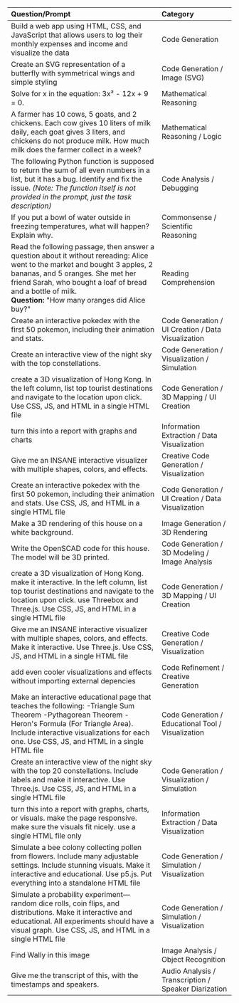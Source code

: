 

| Question/Prompt                                                                                                                                                                                                                                 | Category                        |
| :---------------------------------------------------------------------------------------------------------------------------------------------------------------------------------------------------------------------------------------------- | :------------------------------ |
| Build a web app using HTML, CSS, and JavaScript that allows users to log their monthly expenses and income and visualize the data                                                                                                               | Code Generation                 |
| Create an SVG representation of a butterfly with symmetrical wings and simple styling                                                                                                                                                          | Code Generation / Image (SVG)   |
| Solve for x in the equation: 3x² - 12x + 9 = 0.                                                                                                                                                                                                  | Mathematical Reasoning          |
| A farmer has 10 cows, 5 goats, and 2 chickens. Each cow gives 10 liters of milk daily, each goat gives 3 liters, and chickens do not produce milk. How much milk does the farmer collect in a week?                                              | Mathematical Reasoning / Logic |
| The following Python function is supposed to return the sum of all even numbers in a list, but it has a bug. Identify and fix the issue. *(Note: The function itself is not provided in the prompt, just the task description)*                     | Code Analysis / Debugging      |
| If you put a bowl of water outside in freezing temperatures, what will happen? Explain why.                                                                                                                                                      | Commonsense / Scientific Reasoning |
| Read the following passage, then answer a question about it without rereading: Alice went to the market and bought 3 apples, 2 bananas, and 5 oranges. She met her friend Sarah, who bought a loaf of bread and a bottle of milk. <br/> **Question:** "How many oranges did Alice buy?" | Reading Comprehension         |
| Create an interactive pokedex with the first 50 pokemon, including their animation and stats.                                                                       | Code Generation / UI Creation / Data Visualization |
| Create an interactive view of the night sky with the top constellations.                                                                                            | Code Generation / Visualization / Simulation       |
| create a 3D visualization of Hong Kong. In the left column, list top tourist destinations and navigate to the location upon click. Use CSS, JS, and HTML in a single HTML file                                      | Code Generation / 3D Mapping / UI Creation         |
| turn this into a report with graphs and charts                                                                                                                      | Information Extraction / Data Visualization        |
| Give me an INSANE interactive visualizer with multiple shapes, colors, and effects.                                                                                 | Creative Code Generation / Visualization           |
| Create an interactive pokedex with the first 50 pokemon, including their animation and stats. Use CSS, JS, and HTML in a single HTML file                             | Code Generation / UI Creation / Data Visualization |
| Make a 3D rendering of this house on a white background.                                                                                                            | Image Generation / 3D Rendering                  |
| Write the OpenSCAD code for this house. The model will be 3D printed.                                                                                               | Code Generation / 3D Modeling / Image Analysis   |
| create a 3D visualization of Hong Kong. make it interactive. In the left column, list top tourist destinations and navigate to the location upon click. use Threebox and Three.js. Use CSS, JS, and HTML in a single HTML file | Code Generation / 3D Mapping / UI Creation         |
| Give me an INSANE interactive visualizer with multiple shapes, colors, and effects. Make it interactive. Use Three.js. Use CSS, JS, and HTML in a single HTML file | Creative Code Generation / Visualization           |
| add even cooler visualizations and effects without importing external depencies                                                                                     | Code Refinement / Creative Generation              |
| Make an interactive educational page that teaches the following: -Triangle Sum Theorem -Pythagorean Theorem -Heron's Formula (For Triangle Area). Include interactive visualizations for each one. Use CSS, JS, and HTML in a single HTML file | Code Generation / Educational Tool / Visualization |
| Create an interactive view of the night sky with the top 20 constellations. Include labels and make it interactive. Use Three.js. Use CSS, JS, and HTML in a single HTML file | Code Generation / Visualization / Simulation       |
| turn this into a report with graphs, charts, or visuals. make the page responsive. make sure the visuals fit nicely. use a single HTML file only                   | Information Extraction / Data Visualization        |
| Simulate a bee colony collecting pollen from flowers. Include many adjustable settings. Include stunning visuals. Make it interactive and educational. Use p5.js. Put everything into a standalone HTML file | Code Generation / Simulation / Visualization       |
| Simulate a probability experiment—random dice rolls, coin flips, and distributions. Make it interactive and educational. All experiments should have a visual graph. Use CSS, JS, and HTML in a single HTML file | Code Generation / Simulation / Visualization       |
| Find Wally in this image                                                                                                                                            | Image Analysis / Object Recognition              |
| Give me the transcript of this, with the timestamps and speakers.                                                                                                   | Audio Analysis / Transcription / Speaker Diarization |
